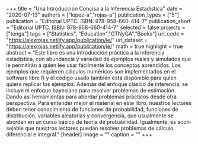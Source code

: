 +++
title = "Una Introducción Concisa a la Inferencia Estadística"
date = "2020-07-13"
authors = ["lopez-a","rojas-a"]
publication_types = ["5"]
publication = "Editorial UPTC. ISBN: 978-958-660-414-7"
publication_short = "Editorial UPTC. ISBN: 978-958-660-414-7"
selected = false
projects = ["tenga"]
tags = ["Statistics", "Education","GTNyGA","Books"]
url_code = "https://alexrojas.netlify.app/publication/ie/"
url_dataset = "https://alexrojas.netlify.app/publication/ie/"
math = true
highlight = true
abstract = "Este libro es una introducción práctica a la inferencia estadística, con abundancia y variedad de ejemplos reales y simulados que le permitirán a quien lee usar fácilmente los conceptos aprendidos. Los ejemplos que requieren cálculos numéricos son implementados en el software libre R y el código usado también está disponible para quien quiera replicar los ejemplos. Además del enfoque clásico de inferencia, se incluye el enfoque bayesiano para resolver problemas de estimación. Dando así herramientas para abordar problemas prácticos desde otra perspectiva. Para entender mejor el material en este libro, nuestros lectores deben tener conocimiento de funciones de probabilidad, funciones de distribución, variables aleatorias y convergencia, que usualmente se abordan en un curso básico de teoría de probabilidad. Igualmente, es acon- sejable que nuestros lectores puedan resolver problemas de cálculo diferencial e integral."
[header]
image = ""
caption = ""
+++

